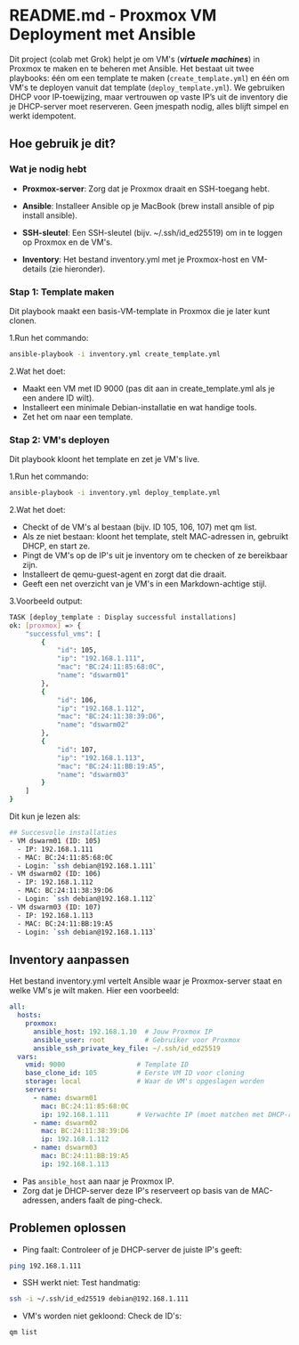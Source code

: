 
# README.md - Proxmox VM Deployment met Ansible

Dit project (colab met Grok) helpt je om VM's (***virtuele machines***) in Proxmox te maken en te beheren met Ansible. Het bestaat uit twee playbooks: één om een template te maken (```create_template.yml```) en één om VM's te deployen vanuit dat template (```deploy_template.yml```). We gebruiken DHCP voor IP-toewijzing, maar vertrouwen op vaste IP’s uit de inventory die je DHCP-server moet reserveren. Geen jmespath nodig, alles blijft simpel en werkt idempotent.

## Hoe gebruik je dit?

### Wat je nodig hebt

- **Proxmox-server**: Zorg dat je Proxmox draait en SSH-toegang hebt.

- **Ansible**: Installeer Ansible op je MacBook (brew install ansible of pip install ansible).

- **SSH-sleutel**: Een SSH-sleutel (bijv. ~/.ssh/id_ed25519) om in te loggen op Proxmox en de VM's.

- **Inventory**: Het bestand inventory.yml met je Proxmox-host en VM-details (zie hieronder).

### Stap 1: Template maken

Dit playbook maakt een basis-VM-template in Proxmox die je later kunt clonen.

1.Run het commando:

```bash
ansible-playbook -i inventory.yml create_template.yml
```

2.Wat het doet:

- Maakt een VM met ID 9000 (pas dit aan in create_template.yml als je een andere ID wilt).
- Installeert een minimale Debian-installatie en wat handige tools.
- Zet het om naar een template.

### Stap 2: VM's deployen

Dit playbook kloont het template en zet je VM's live.

1.Run het commando:

```bash
ansible-playbook -i inventory.yml deploy_template.yml
```

2.Wat het doet:

- Checkt of de VM's al bestaan (bijv. ID 105, 106, 107) met qm list.
- Als ze niet bestaan: kloont het template, stelt MAC-adressen in, gebruikt DHCP, en start ze.
- Pingt de VM's op de IP's uit je inventory om te checken of ze bereikbaar zijn.
- Installeert de qemu-guest-agent en zorgt dat die draait.
- Geeft een net overzicht van je VM's in een Markdown-achtige stijl.

3.Voorbeeld output:

```bash
TASK [deploy_template : Display successful installations]
ok: [proxmox] => {
    "successful_vms": [
        {
            "id": 105,
            "ip": "192.168.1.111",
            "mac": "BC:24:11:85:68:0C",
            "name": "dswarm01"
        },
        {
            "id": 106,
            "ip": "192.168.1.112",
            "mac": "BC:24:11:38:39:D6",
            "name": "dswarm02"
        },
        {
            "id": 107,
            "ip": "192.168.1.113",
            "mac": "BC:24:11:BB:19:A5",
            "name": "dswarm03"
        }
    ]
}
```

Dit kun je lezen als:

```bash
## Succesvolle installaties
- VM dswarm01 (ID: 105)
  - IP: 192.168.1.111  
  - MAC: BC:24:11:85:68:0C  
  - Login: `ssh debian@192.168.1.111`  
- VM dswarm02 (ID: 106)
  - IP: 192.168.1.112  
  - MAC: BC:24:11:38:39:D6  
  - Login: `ssh debian@192.168.1.112`  
- VM dswarm03 (ID: 107)
  - IP: 192.168.1.113  
  - MAC: BC:24:11:BB:19:A5  
  - Login: `ssh debian@192.168.1.113`  
```

## Inventory aanpassen

Het bestand inventory.yml vertelt Ansible waar je Proxmox-server staat en welke VM's je wilt maken. Hier een voorbeeld:

```yaml
all:
  hosts:
    proxmox:
      ansible_host: 192.168.1.10  # Jouw Proxmox IP
      ansible_user: root          # Gebruiker voor Proxmox
      ansible_ssh_private_key_file: ~/.ssh/id_ed25519
  vars:
    vmid: 9000                  # Template ID
    base_clone_id: 105          # Eerste VM ID voor cloning
    storage: local              # Waar de VM's opgeslagen worden
    servers:
      - name: dswarm01
        mac: BC:24:11:85:68:0C
        ip: 192.168.1.111       # Verwachte IP (moet matchen met DHCP-reservering)
      - name: dswarm02
        mac: BC:24:11:38:39:D6
        ip: 192.168.1.112
      - name: dswarm03
        mac: BC:24:11:BB:19:A5
        ip: 192.168.1.113
```

- Pas ```ansible_host``` aan naar je Proxmox IP.
- Zorg dat je DHCP-server deze IP's reserveert op basis van de MAC-adressen, anders faalt de ping-check.

## Problemen oplossen

- Ping faalt: Controleer of je DHCP-server de juiste IP's geeft:

```bash
ping 192.168.1.111
```

- SSH werkt niet: Test handmatig:

```bash
ssh -i ~/.ssh/id_ed25519 debian@192.168.1.111
```

- VM's worden niet gekloond: Check de ID's:

```bash
qm list
````
